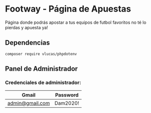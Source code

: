 # Footway - Página de Apuestas
Página donde podrás apostar a tus equipos de futbol favoritos no té lo pierdas y apuesta ya!

## Dependencias
`composer require vlucas/phpdotenv`

## Panel de Administrador

### Credenciales de administrador:
| Gmail| Password|
| ----- | ---- |
|  admin@gmail.com | Dam2020! |

